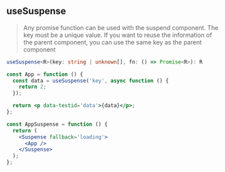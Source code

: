 ## useSuspense

> Any promise function can be used with the suspend component. The key must be a unique value. If you want to reuse the
> information of the parent component, you can use the same key as the parent component

```typescript
useSuspense<R>(key: string | unknown[], fn: () => Promise<R>): R
```

```jsx
const App = function () {
  const data = useSuspense('key', async function () {
    return 2;
  });

  return <p data-testid='data'>{data}</p>;
};

const AppSuspense = function () {
  return (
    <Suspense fallback='loading'>
      <App />
    </Suspense>
  );
};
```
